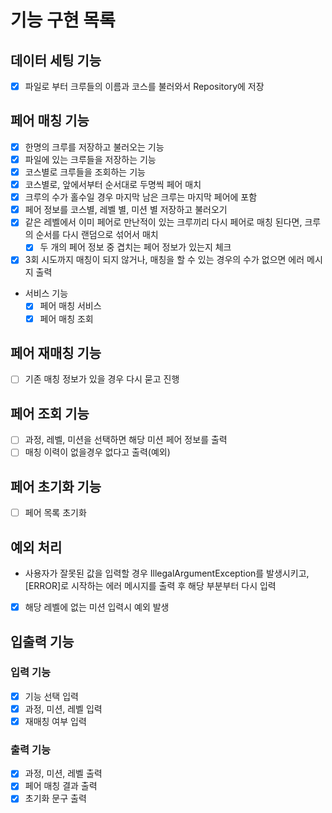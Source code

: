 # 기능 구현 목록

## 데이터 세팅 기능
- [x] 파일로 부터 크루들의 이름과 코스를 불러와서 Repository에 저장

## 페어 매칭 기능
- [x] 한명의 크루를 저장하고 불러오는 기능
- [x] 파일에 있는 크루들을 저장하는 기능
- [x] 코스별로 크루들을 조회하는 기능
- [x] 코스별로, 앞에서부터 순서대로 두명씩 페어 매치
- [x] 크루의 수가 홀수일 경우 마지막 남은 크루는 마지막 페어에 포함
- [x] 페어 정보를 코스별, 레벨 별, 미션 별 저장하고 불러오기
- [x] 같은 레벨에서 이미 페어로 만난적이 있는 크루끼리 다시 페어로 매칭 된다면, 
      크루의 순서를 다시 랜덤으로 섞어서 매치
  - [x] 두 개의 페어 정보 중 겹치는 페어 정보가 있는지 체크
- [x] 3회 시도까지 매칭이 되지 않거나, 매칭을 할 수 있는 경우의 수가 없으면 에러 메시지 출력
- 서비스 기능
  - [x] 페어 매칭 서비스
  - [x] 페어 매칭 조회

## 페어 재매칭 기능
- [ ] 기존 매칭 정보가 있을 경우 다시 묻고 진행

## 페어 조회 기능
- [ ] 과정, 레벨, 미션을 선택하면 해당 미션 페어 정보를 출력
- [ ] 매칭 이력이 없을경우 없다고 출력(예외)

## 페어 초기화 기능
- [ ] 페어 목록 초기화

## 예외 처리
- 사용자가 잘못된 값을 입력할 경우 IllegalArgumentException를 발생시키고,
  [ERROR]로 시작하는 에러 메시지를 출력 후 해당 부분부터 다시 입력
- [x] 해당 레벨에 없는 미션 입력시 예외 발생


## 입출력 기능
### 입력 기능
- [x] 기능 선택 입력
- [x] 과정, 미션, 레벨 입력
- [x] 재매칭 여부 입력

### 출력 기능
- [x] 과정, 미션, 레벨 출력
- [x] 페어 매칭 결과 출력
- [x] 초기화 문구 출력